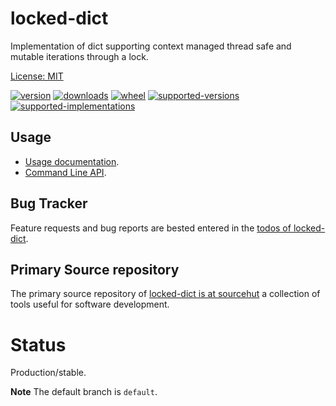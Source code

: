 # locked-dict

Implementation of dict supporting context managed thread safe and mutable iterations through a lock.

[License: MIT](https://github.com/sthagen/locked-dict/blob/default/LICENSE)

[![version](https://img.shields.io/pypi/v/locked-dict.svg?style=flat)](https://pypi.python.org/pypi/locked-dict/)
[![downloads](https://pepy.tech/badge/locked-dict/month)](https://pepy.tech/project/locked-dict)
[![wheel](https://img.shields.io/pypi/wheel/locked-dict.svg?style=flat)](https://pypi.python.org/pypi/locked-dict/)
[![supported-versions](https://img.shields.io/pypi/pyversions/locked-dict.svg?style=flat)](https://pypi.python.org/pypi/locked-dict/)
[![supported-implementations](https://img.shields.io/pypi/implementation/locked-dict.svg?style=flat)](https://pypi.python.org/pypi/locked-dict/)

## Usage

* [Usage documentation](https://codes.dilettant.life/docs/locked-dict/usage).
* [Command Line API](https://codes.dilettant.life/docs/locked-dict/api).


## Bug Tracker

Feature requests and bug reports are bested entered in the [todos of locked-dict](https://todo.sr.ht/~sthagen/locked-dict).

## Primary Source repository

The primary source repository of [locked-dict is at sourcehut](https://git.sr.ht/~sthagen/locked-dict)
a collection of tools useful for software development.

# Status

Production/stable.

**Note** The default branch is `default`.
